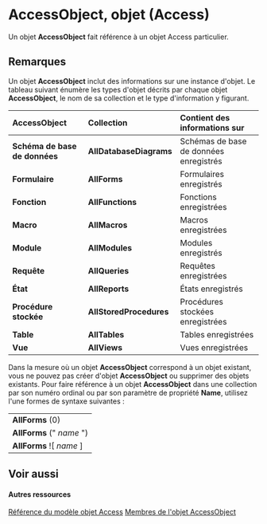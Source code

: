 
# AccessObject, objet (Access)

Un objet  **AccessObject** fait référence à un objet Access particulier.


## Remarques

Un objet  **AccessObject** inclut des informations sur une instance d'objet. Le tableau suivant énumère les types d'objet décrits par chaque objet **AccessObject**, le nom de sa collection et le type d'information y figurant.



|**AccessObject**|**Collection**|**Contient des informations sur**|
|:-----|:-----|:-----|
|**Schéma de base de données**|**AllDatabaseDiagrams**|Schémas de base de données enregistrés|
|**Formulaire**|**AllForms**|Formulaires enregistrés|
|**Fonction**|**AllFunctions**|Fonctions enregistrées|
|**Macro**|**AllMacros**|Macros enregistrées|
|**Module**|**AllModules**|Modules enregistrés|
|**Requête**|**AllQueries**|Requêtes enregistrées|
|**État**|**AllReports**|États enregistrés|
|**Procédure stockée**|**AllStoredProcedures**|Procédures stockées enregistrées|
|**Table**|**AllTables**|Tables enregistrées|
|**Vue**|**AllViews**|Vues enregistrées|
Dans la mesure où un objet  **AccessObject** correspond à un objet existant, vous ne pouvez pas créer d'objet **AccessObject** ou supprimer des objets existants. Pour faire référence à un objet **AccessObject** dans une collection par son numéro ordinal ou par son paramètre de propriété **Name**, utilisez l'une formes de syntaxe suivantes :


||
|:-----|
|**AllForms** (0)|
|**AllForms** (" _name_ ")|
|**AllForms** ![ _name_ ]|

## Voir aussi


#### Autres ressources


[Référence du modèle objet Access](http://msdn.microsoft.com/library/2de134a4-6c5c-d2a3-8377-f4dd973ba650%28Office.15%29.aspx)
[Membres de l'objet AccessObject](78aaacb1-c0d3-d809-088d-d543ecd71de3.md)